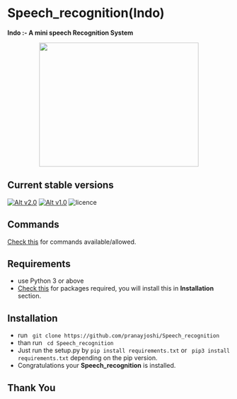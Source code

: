 # Speech_recognition(Indo)
**Indo :- A mini speech Recognition System**
<p align="center">
  <img width="360" height="280" src="/Image/logo.JPG">
</p>

## Current stable versions
[![Alt v2.0](https://img.shields.io/badge/release--2.0-ok-green.svg)](https://github.com/pranayjoshi/Speech_recognition/releases/tag/2.0)  [![Alt v1.0](https://img.shields.io/badge/release--1.0-ok-green.svg)](https://github.com/pranayjoshi/Speech_recognition/releases/tag/1.0)  ![licence](https://img.shields.io/github/license/mashape/apistatus.svg)

## Commands
[Check this](https://github.com/pranayjoshi/Speech_recognition/blob/master/commands.md) for commands available/allowed.

## Requirements
* use Python 3 or above
* [Check this](https://github.com/pranayjoshi/Speech_recognition/blob/master/requirements.txt) for packages required, you will install this in **Installation** section.

## Installation
* run ``` git clone https://github.com/pranayjoshi/Speech_recognition```
* than run ``` cd Speech_recognition```
* Just run the setup.py by ``` pip install requirements.txt ``` or ``` pip3 install requirements.txt``` depending on the pip version.
* Congratulations your **Speech_recognition** is installed.
## Thank You



